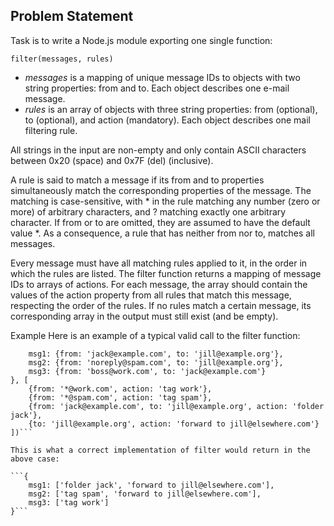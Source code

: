 ## Problem Statement
Task is to write a Node.js module exporting one single function:

`filter(messages, rules)`

- *messages* is a mapping of unique message IDs to objects with two string properties: from and to. Each object describes one e-mail message.
- *rules* is an array of objects with three string properties: from (optional), to (optional), and action (mandatory). Each object describes one mail filtering rule.

All strings in the input are non-empty and only contain ASCII characters between 0x20 (space) and 0x7F (del) (inclusive).

A rule is said to match a message if its from and to properties simultaneously match the corresponding properties of the message. The matching is case-sensitive, with \* in the rule matching any number (zero or more) of arbitrary characters, and ? matching exactly one arbitrary character. If from or to are omitted, they are assumed to have the default value \*. As a consequence, a rule that has neither from nor to, matches all messages.

Every message must have all matching rules applied to it, in the order in which the rules are listed. The filter function returns a mapping of message IDs to arrays of actions. For each message, the array should contain the values of the action property from all rules that match this message, respecting the order of the rules. If no rules match a certain message, its corresponding array in the output must still exist (and be empty).

Example
Here is an example of a typical valid call to the filter function:

```filter({
    msg1: {from: 'jack@example.com', to: 'jill@example.org'},
    msg2: {from: 'noreply@spam.com', to: 'jill@example.org'},
    msg3: {from: 'boss@work.com', to: 'jack@example.com'}
}, [
    {from: '*@work.com', action: 'tag work'},
    {from: '*@spam.com', action: 'tag spam'},
    {from: 'jack@example.com', to: 'jill@example.org', action: 'folder jack'},
    {to: 'jill@example.org', action: 'forward to jill@elsewhere.com'}
])```

This is what a correct implementation of filter would return in the above case:

```{
    msg1: ['folder jack', 'forward to jill@elsewhere.com'],
    msg2: ['tag spam', 'forward to jill@elsewhere.com'],
    msg3: ['tag work']
}```
